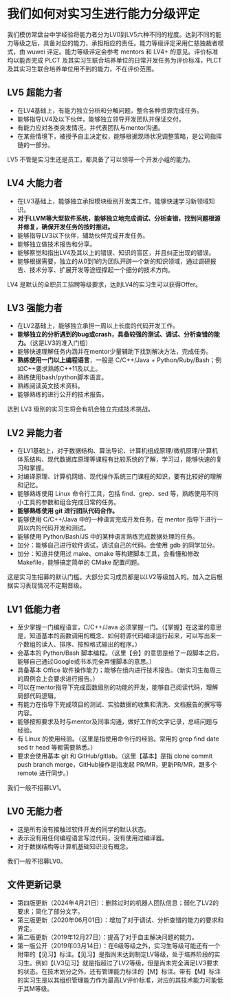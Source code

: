 我们如何对实习生进行能力分级评定
===========================

我们模仿常盘台中学经验将能力者分为LV0到LV5六种不同的程度。达到不同的能力等级之后，具备对应的能力，承担相应的责任。能力等级评定采用仁慈独裁者模式，由 wuwei 评定。能力等级评定会参考 mentors 和 LV4+ 的意见。评价标准均以能否完成 PLCT 及其实习生联合培养单位的日常开发任务为评价标准，PLCT 及其实习生联合培养单位用不到的能力，不在评价范围。

LV5 超能力者
-----------

- 在LV4基础上，有能力独立分析和分解问题，整合各种资源完成任务。
- 能够指导LV4及以下伙伴，能够独立领导开发团队并保证交付。
- 有能力应对各类突发情况，并代表团队与mentor沟通。
- 在某些情境下，被授予自主决定权，能够根据现场状况调整策略，是公司指挥链的一部分。

LV5 不管是实习生还是员工，都具备了可以领导一个开发小组的能力。

LV4 大能力者
-----------

- 在LV3基础上，能够独立承担模块级别开发类工作，能够快速学习新领域知识。
- **对于LLVM等大型软件系统，能够独立地完成调试、分析查错，找到问题根源并修复，确保开发任务的按时推进。**
- 能够指导LV3以下伙伴，辅助伙伴完成开发任务。
- 能够独立做技术报告和分享。
- 能够察觉和指出LV4及其以上的错误、知识的盲区，并且纠正出现的错误。
- 能够根据需要，独立的从0到1的为团队开辟一个新的知识领域，通过调研报告、技术分享、扩展开发等途径撑起一个细分的技术方向。

LV4 是默认的全职员工招聘等级要求，达到LV4的实习生可以获得Offer。

LV3 强能力者
-----------

- 在LV2基础上，能够独立承担一周以上长度的代码开发工作。
- **能够独立的分析遇到的bug或crash，具备较强的测试、调试、分析查错的能力。**（这是LV3的准入门槛）
- 能够快速理解任务内涵并在mentor少量辅助下找到解决方法，完成任务。
- **熟练使用一门以上编程语言**，一般是 C/C++/Java + Python/Ruby/Bash；例如C++要求熟练C++11及以上。
- 熟练使用bash/python脚本语言。
- 熟练阅读英文技术资料。
- 能够熟练的进行公开的技术报告。

达到 LV3 级别的实习生将会有机会独立完成技术挑战。

LV2 异能力者
-----------

- 在LV1基础上，对于数据结构、算法导论、计算机组成原理/微机原理/计算机体系结构、现代数据库原理等课程有比较系统的了解，学习过，能够快速的复习和掌握。
- 对编译原理、计算机网络、现代操作系统三门课程的知识，要有比较好的理解和记忆。
- 能够熟练使用 Linux 命令行工具，包括 find、grep、sed 等，熟练使用不同小工具的参数和组合完成日常的任务。
- **能够熟练使用 git 进行团队代码合作。**
- 能够使用 C/C++/Java 中的一种语言完成开发任务，在 mentor 指导下进行一周以内的代码开发和测试。
- 能够使用 Python/Bash/JS 中的某种语言熟练完成数据处理的任务。
- 加分：能够自己进行软件调试，调试自己的代码。会使用 gdb 的同学加分。
- 加分：知道并使用过 make、cmake 等构建脚本工具，会看懂和修改 Makefile，能够搞定简单的 CMake 配置问题。

这是实习生招募的默认门槛。大部分实习成员都是以LV2等级加入的。加入之后根据实习表现情况不定期晋级。

LV1 低能力者
-----------

- 至少掌握一门编程语言，C/C++/Java 必须掌握一门。（【掌握】在这里的意思是，知道基本的函数调用的概念、如何将源代码编译运行起来，可以写出来一个数组的读入、排序、按照格式输出的程序。）
- 会基本的 Python/Bash 脚本编程。（这里【会】的意思是给了一段脚本之后，能够自己通过Google或书本完全弄懂脚本的意思。）
- 具备基本 Office 软件操作能力；能够在组内进行技术报告。（新实习生每周三的周例会上会要求进行报告。）
- 可以在mentor指导下完成函数级别的功能的开发，能够自己阅读代码，理解局部代码逻辑。
- 有能力在指导下完成项目的测试、实验数据的收集和清洗、文档报告的撰写等内容。
- 能够按照要求及时与mentor及同事沟通，做好工作的文字记录，总结问题与经验。
- 有 Linux 的使用经验。（这里是指使用命令行的经验。常用的 grep find date sed tr head 等都需要熟悉。）
- 要求会使用基本 git 和 GitHub/gitlab。（这里【基本】是指 clone commit push branch merge，GitHub操作是指发起 PR/MR，更新PR/MR，跟多个 remote 进行同步。）

我们一般不招募LV1。

LV0 无能力者
-----------

- 这是所有没有接触过软件开发的同学的默认状态。
- 表示没有用任何编程语言写过代码，没有使用过编译器。
- 对于数据结构等计算机基础知识没有概念。

我们一般不招募LV0。

文件更新记录
-----------

- 第四版更新（2024年4月21日）：删除过时的机器人团队信息；弱化了LV2的要求；简化了部分文字。
- 第三版更新（2020年06月01日）：增加了对于调试、分析查错的能力的要求和界定。
- 第二版更新（2019年12月27日）：提高了对于自主解决问题的能力。
- 第一版公开（2019年03月14日）：在6级等级之外，实习生等级可能还有一个附带的【见习】标注。【见习】是指尚未达到制定LV等级，处于培养阶段的实习生。例如【LV3见习】就是指超过了LV2等级，但是尚未完全满足LV3要求的状态。在技术划分之外，还有管理能力标注的【M】标注。带有【M】标注的实习生是以其组织管理能力作为最高LV评价标准，对应的其技术能力可能低于其M等级。
